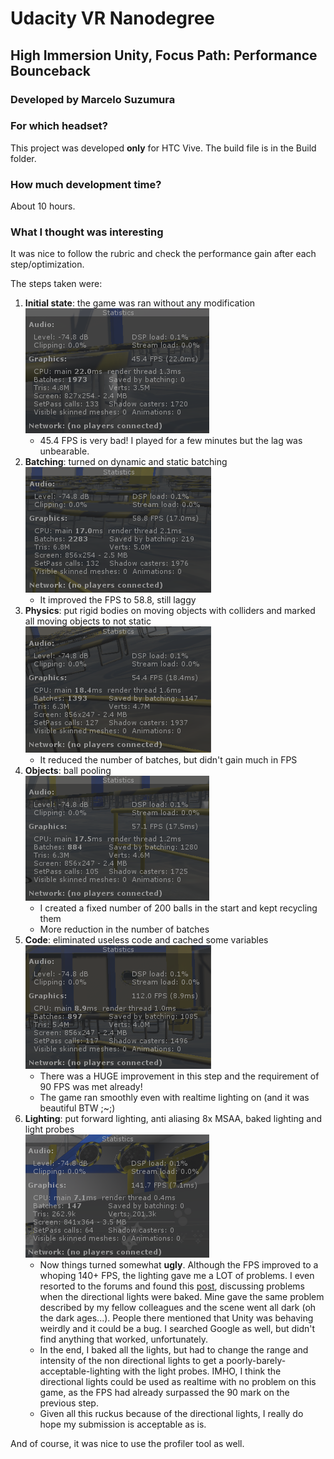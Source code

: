 # Udacity VR Nanodegree

## High Immersion Unity, Focus Path: Performance Bounceback

### Developed by **Marcelo Suzumura**

### For which headset?

This project was developed **only** for HTC Vive.
The build file is in the Build folder.

### How much development time?

About 10 hours.

### What I thought was interesting

It was nice to follow the rubric and check the performance gain after each step/optimization.

The steps taken were:

1. **Initial state**: the game was ran without any modification<br />![Initial state](Screenshots/01-initial-performance-not-optimized.png)
    - 45.4 FPS is very bad! I played for a few minutes but the lag was unbearable.
1. **Batching**: turned on dynamic and static batching<br />![Batching](Screenshots/02-after-dynamic-and-static-batching.png)
    - It improved the FPS to 58.8, still laggy
1. **Physics**: put rigid bodies on moving objects with colliders and marked all moving objects to not static<br />![Physics](Screenshots/03-after-physics.png)
    - It reduced the number of batches, but didn't gain much in FPS
1. **Objects**: ball pooling<br />![Objects](Screenshots/04-after-object-pooling.png)
    - I created a fixed number of 200 balls in the start and kept recycling them
    - More reduction in the number of batches
1. **Code**: eliminated useless code and cached some variables<br />![Code](Screenshots/05-after-code.png)
    - There was a HUGE improvement in this step and the requirement of 90 FPS was met already!
    - The game ran smoothly even with realtime lighting on (and it was beautiful BTW ;~;)
1. **Lighting**: put forward lighting, anti aliasing 8x MSAA, baked lighting and light probes<br />![Lighting](Screenshots/06-after-lighting.png)
    - Now things turned somewhat **ugly**. Although the FPS improved to a whoping 140+ FPS, the lighting gave me a LOT of problems. I even resorted to the forums and found this [post](https://discussions.udacity.com/t/baking-does-not-create-the-lightmaps-properly/259369), discussing problems when the directional lights were baked. Mine gave the same problem described by my fellow colleagues and the scene went all dark (oh the dark ages...). People there mentioned that Unity was behaving weirdly and it could be a bug. I searched Google as well, but didn't find anything that worked, unfortunately.
    - In the end, I baked all the lights, but had to change the range and intensity of the non directional lights to get a poorly-barely-acceptable-lighting with the light probes. IMHO, I think the directional lights could be used as realtime with no problem on this game, as the FPS had already surpassed the 90 mark on the previous step.
    - Given all this ruckus because of the directional lights, I really do hope my submission is acceptable as is.

And of course, it was nice to use the profiler tool as well.